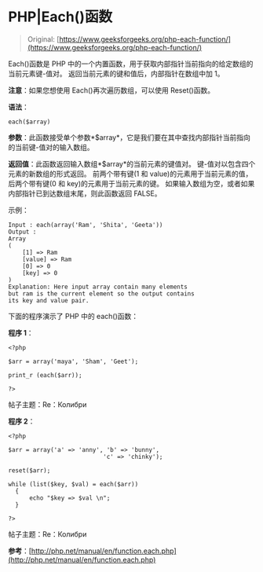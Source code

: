 # PHP|Each()函数

> Original: [https://www.geeksforgeeks.org/php-each-function/](https://www.geeksforgeeks.org/php-each-function/)

Each()函数是 PHP 中的一个内置函数，用于获取内部指针当前指向的给定数组的当前元素键-值对。 返回当前元素的键和值后，内部指针在数组中加 1。

**注意**：如果您想使用 Each()再次遍历数组，可以使用 Reset()函数。

**语法**：

```
each($array)

```

**参数**：此函数接受单个参数*$array*，它是我们要在其中查找内部指针当前指向的当前键-值对的输入数组。

**返回值**：此函数返回输入数组*$array*的当前元素的键值对。 键-值对以包含四个元素的新数组的形式返回。 前两个带有键(1 和 value)的元素用于当前元素的值，后两个带有键(0 和 key)的元素用于当前元素的键。 如果输入数组为空，或者如果内部指针已到达数组末尾，则此函数返回 FALSE。

示例：

```
Input : each(array('Ram', 'Shita', 'Geeta'))
Output :
Array
(
    [1] => Ram
    [value] => Ram
    [0] => 0
    [key] => 0
)
Explanation: Here input array contain many elements
but ram is the current element so the output contains
its key and value pair. 

```

下面的程序演示了 PHP 中的 each()函数：

**程序 1**：

```
<?php

$arr = array('maya', 'Sham', 'Geet');

print_r (each($arr));

?>
```

帖子主题：Re：Колибри

**程序 2**：

```
<?php

$arr = array('a' => 'anny', 'b' => 'bunny', 
                           'c' => 'chinky');

reset($arr);

while (list($key, $val) = each($arr))
  {
      echo "$key => $val \n";
  }

?>
```

帖子主题：Re：Колибри

**参考**：[http://php.net/manual/en/function.each.php](http://php.net/manual/en/function.each.php)